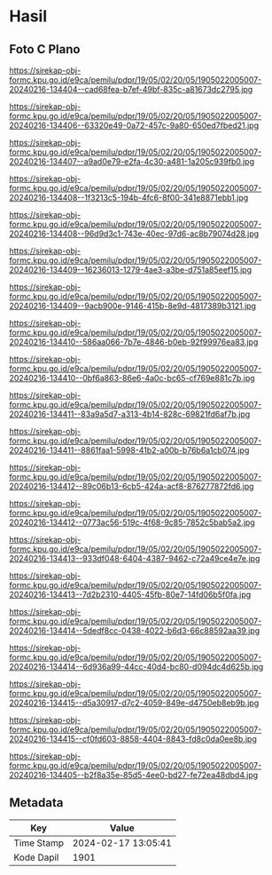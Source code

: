 # Hasil

## Foto C Plano

https://sirekap-obj-formc.kpu.go.id/e9ca/pemilu/pdpr/19/05/02/20/05/1905022005007-20240216-134404--cad68fea-b7ef-49bf-835c-a81673dc2795.jpg

https://sirekap-obj-formc.kpu.go.id/e9ca/pemilu/pdpr/19/05/02/20/05/1905022005007-20240216-134406--63320e49-0a72-457c-9a80-650ed7fbed21.jpg

https://sirekap-obj-formc.kpu.go.id/e9ca/pemilu/pdpr/19/05/02/20/05/1905022005007-20240216-134407--a9ad0e79-e2fa-4c30-a481-1a205c939fb0.jpg

https://sirekap-obj-formc.kpu.go.id/e9ca/pemilu/pdpr/19/05/02/20/05/1905022005007-20240216-134408--1f3213c5-194b-4fc6-8f00-341e8871ebb1.jpg

https://sirekap-obj-formc.kpu.go.id/e9ca/pemilu/pdpr/19/05/02/20/05/1905022005007-20240216-134408--96d9d3c1-743e-40ec-97d6-ac8b79074d28.jpg

https://sirekap-obj-formc.kpu.go.id/e9ca/pemilu/pdpr/19/05/02/20/05/1905022005007-20240216-134409--16236013-1279-4ae3-a3be-d751a85eef15.jpg

https://sirekap-obj-formc.kpu.go.id/e9ca/pemilu/pdpr/19/05/02/20/05/1905022005007-20240216-134409--9acb900e-9146-415b-8e9d-4817389b3121.jpg

https://sirekap-obj-formc.kpu.go.id/e9ca/pemilu/pdpr/19/05/02/20/05/1905022005007-20240216-134410--586aa066-7b7e-4846-b0eb-92f99976ea83.jpg

https://sirekap-obj-formc.kpu.go.id/e9ca/pemilu/pdpr/19/05/02/20/05/1905022005007-20240216-134410--0bf6a863-86e6-4a0c-bc65-cf769e881c7b.jpg

https://sirekap-obj-formc.kpu.go.id/e9ca/pemilu/pdpr/19/05/02/20/05/1905022005007-20240216-134411--83a9a5d7-a313-4b14-828c-69821fd6af7b.jpg

https://sirekap-obj-formc.kpu.go.id/e9ca/pemilu/pdpr/19/05/02/20/05/1905022005007-20240216-134411--8861faa1-5998-41b2-a00b-b76b6a1cb074.jpg

https://sirekap-obj-formc.kpu.go.id/e9ca/pemilu/pdpr/19/05/02/20/05/1905022005007-20240216-134412--89c06b13-6cb5-424a-acf8-876277872fd6.jpg

https://sirekap-obj-formc.kpu.go.id/e9ca/pemilu/pdpr/19/05/02/20/05/1905022005007-20240216-134412--0773ac56-519c-4f68-9c85-7852c5bab5a2.jpg

https://sirekap-obj-formc.kpu.go.id/e9ca/pemilu/pdpr/19/05/02/20/05/1905022005007-20240216-134413--933df048-6404-4387-9462-c72a49ce4e7e.jpg

https://sirekap-obj-formc.kpu.go.id/e9ca/pemilu/pdpr/19/05/02/20/05/1905022005007-20240216-134413--7d2b2310-4405-45fb-80e7-14fd06b5f0fa.jpg

https://sirekap-obj-formc.kpu.go.id/e9ca/pemilu/pdpr/19/05/02/20/05/1905022005007-20240216-134414--5dedf8cc-0438-4022-b6d3-66c88592aa39.jpg

https://sirekap-obj-formc.kpu.go.id/e9ca/pemilu/pdpr/19/05/02/20/05/1905022005007-20240216-134414--6d936a99-44cc-40d4-bc80-d094dc4d625b.jpg

https://sirekap-obj-formc.kpu.go.id/e9ca/pemilu/pdpr/19/05/02/20/05/1905022005007-20240216-134415--d5a30917-d7c2-4059-849e-d4750eb8eb9b.jpg

https://sirekap-obj-formc.kpu.go.id/e9ca/pemilu/pdpr/19/05/02/20/05/1905022005007-20240216-134415--cf0fd603-8858-4404-8843-fd8c0da0ee8b.jpg

https://sirekap-obj-formc.kpu.go.id/e9ca/pemilu/pdpr/19/05/02/20/05/1905022005007-20240216-134405--b2f8a35e-85d5-4ee0-bd27-fe72ea48dbd4.jpg


## Metadata

| Key        | Value               |
| ---------- | ------------------- |
| Time Stamp | 2024-02-17 13:05:41 |
| Kode Dapil | 1901                |



